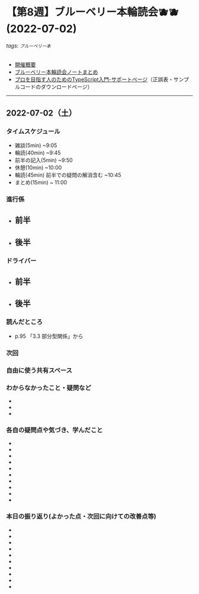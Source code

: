 # 【第8週】ブルーベリー本輪読会🫐🫐<br />(2022-07-02)

###### tags: `ブルーベリー本`

- [開催概要](https://hackmd.io/1kCgi6_tSGukG0KZrqDLvA)
- [ブルーベリー本輪読会ノートまとめ](https://hackmd.io/Ih6bdReuR3eQpYkGaCx8pg)
- [プロを目指す人のためのTypeScript入門-サポートページ](https://gihyo.jp/book/2022/978-4-297-12747-3/support)（正誤表・サンプルコードのダウンロードページ）

---
## 2022-07-02（土）

### タイムスケジュール
- 雑談(5min) ~9:05
- 輪読(40min) ~9:45
- 前半の記入(5min) ~9:50
- 休憩(10min) ~10:00
- 輪読(45min) 前半での疑問の解消含む ~10:45
- まとめ(15min) ~ 11:00

### 進行係
- 前半
    - 
- 後半
    - 
### ドライバー
- 前半
    - 
- 後半
    - 

### 読んだところ
- p.95 「3.3 部分型関係」から

### 次回

### 自由に使う共有スペース

### わからなかったこと・疑問など

- 

- 

- 
### 各自の疑問点や気づき、学んだこと

- 

- 

- 

- 

- 

- 

- 

- 

- 

- 
### 本日の振り返り(よかった点・次回に向けての改善点等)

- 

-

-

-

- 

-

-

-

-

-